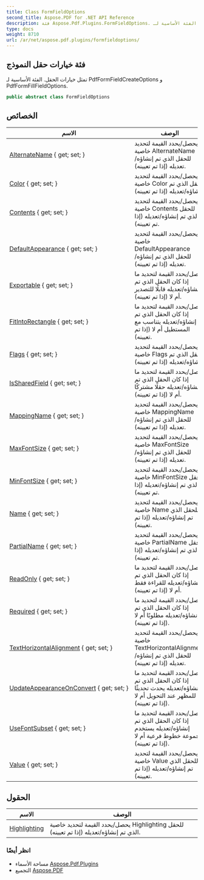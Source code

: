 ```yaml
---
title: Class FormFieldOptions
second_title: Aspose.PDF for .NET API Reference
description: فئة Aspose.Pdf.Plugins.FormFieldOptions. تمثل خيارات الحقل. الفئة الأساسية لـ PdfFormFieldCreateOptions و PdfFormFillFieldOptions
type: docs
weight: 8710
url: /ar/net/aspose.pdf.plugins/formfieldoptions/
---
```

## فئة خيارات حقل النموذج

تمثل خيارات الحقل. الفئة الأساسية لـ PdfFormFieldCreateOptions و PdfFormFillFieldOptions.

```csharp
public abstract class FormFieldOptions
```

## الخصائص

| الاسم | الوصف |
| --- | --- |
| [AlternateName](../../aspose.pdf.plugins/formfieldoptions/alternatename/) { get; set; } | يحصل/يحدد القيمة لتحديد خاصية AlternateName للحقل الذي تم إنشاؤه/تعديله (إذا تم تعيينه). |
| [Color](../../aspose.pdf.plugins/formfieldoptions/color/) { get; set; } | يحصل/يحدد القيمة لتحديد خاصية Color للحقل الذي تم إنشاؤه/تعديله (إذا تم تعيينه). |
| [Contents](../../aspose.pdf.plugins/formfieldoptions/contents/) { get; set; } | يحصل/يحدد القيمة لتحديد خاصية Contents للحقل الذي تم إنشاؤه/تعديله (إذا تم تعيينه). |
| [DefaultAppearance](../../aspose.pdf.plugins/formfieldoptions/defaultappearance/) { get; set; } | يحصل/يحدد القيمة لتحديد خاصية DefaultAppearance للحقل الذي تم إنشاؤه/تعديله (إذا تم تعيينه). |
| [Exportable](../../aspose.pdf.plugins/formfieldoptions/exportable/) { get; set; } | يحصل/يحدد القيمة لتحديد ما إذا كان الحقل الذي تم إنشاؤه/تعديله قابلًا للتصدير أم لا (إذا تم تعيينه). |
| [FitIntoRectangle](../../aspose.pdf.plugins/formfieldoptions/fitintorectangle/) { get; set; } | يحصل/يحدد القيمة لتحديد ما إذا كان الحقل الذي تم إنشاؤه/تعديله يتناسب مع المستطيل أم لا (إذا تم تعيينه). |
| [Flags](../../aspose.pdf.plugins/formfieldoptions/flags/) { get; set; } | يحصل/يحدد القيمة لتحديد خاصية Flags للحقل الذي تم إنشاؤه/تعديله (إذا تم تعيينه). |
| [IsSharedField](../../aspose.pdf.plugins/formfieldoptions/issharedfield/) { get; set; } | يحصل/يحدد القيمة لتحديد ما إذا كان الحقل الذي تم إنشاؤه/تعديله حقلًا مشتركًا أم لا (إذا تم تعيينه). |
| [MappingName](../../aspose.pdf.plugins/formfieldoptions/mappingname/) { get; set; } | يحصل/يحدد القيمة لتحديد خاصية MappingName للحقل الذي تم إنشاؤه/تعديله (إذا تم تعيينه). |
| [MaxFontSize](../../aspose.pdf.plugins/formfieldoptions/maxfontsize/) { get; set; } | يحصل/يحدد القيمة لتحديد خاصية MaxFontSize للحقل الذي تم إنشاؤه/تعديله (إذا تم تعيينه). |
| [MinFontSize](../../aspose.pdf.plugins/formfieldoptions/minfontsize/) { get; set; } | يحصل/يحدد القيمة لتحديد خاصية MinFontSize للحقل الذي تم إنشاؤه/تعديله (إذا تم تعيينه). |
| [Name](../../aspose.pdf.plugins/formfieldoptions/name/) { get; set; } | يحصل/يحدد القيمة لتحديد خاصية Name للحقل الذي تم إنشاؤه/تعديله (إذا تم تعيينه). |
| [PartialName](../../aspose.pdf.plugins/formfieldoptions/partialname/) { get; set; } | يحصل/يحدد القيمة لتحديد خاصية PartialName للحقل الذي تم إنشاؤه/تعديله (إذا تم تعيينه). |
| [ReadOnly](../../aspose.pdf.plugins/formfieldoptions/readonly/) { get; set; } | يحصل/يحدد القيمة لتحديد ما إذا كان الحقل الذي تم إنشاؤه/تعديله للقراءة فقط أم لا (إذا تم تعيينه). |
| [Required](../../aspose.pdf.plugins/formfieldoptions/required/) { get; set; } | يحصل/يحدد القيمة لتحديد ما إذا كان الحقل الذي تم إنشاؤه/تعديله مطلوبًا أم لا (إذا تم تعيينه). |
| [TextHorizontalAlignment](../../aspose.pdf.plugins/formfieldoptions/texthorizontalalignment/) { get; set; } | يحصل/يحدد القيمة لتحديد خاصية TextHorizontalAlignment للحقل الذي تم إنشاؤه/تعديله (إذا تم تعيينه). |
| [UpdateAppearanceOnConvert](../../aspose.pdf.plugins/formfieldoptions/updateappearanceonconvert/) { get; set; } | يحصل/يحدد القيمة لتحديد ما إذا كان الحقل الذي تم إنشاؤه/تعديله يحدث تحديثًا للمظهر عند التحويل أم لا (إذا تم تعيينه). |
| [UseFontSubset](../../aspose.pdf.plugins/formfieldoptions/usefontsubset/) { get; set; } | يحصل/يحدد القيمة لتحديد ما إذا كان الحقل الذي تم إنشاؤه/تعديله يستخدم مجموعة خطوط فرعية أم لا (إذا تم تعيينه). |
| [Value](../../aspose.pdf.plugins/formfieldoptions/value/) { get; set; } | يحصل/يحدد القيمة لتحديد خاصية Value للحقل الذي تم إنشاؤه/تعديله (إذا تم تعيينه). |

## الحقول

| الاسم | الوصف |
| --- | --- |
| [Highlighting](../../aspose.pdf.plugins/formfieldoptions/highlighting/) | يحصل/يحدد القيمة لتحديد خاصية Highlighting للحقل الذي تم إنشاؤه/تعديله (إذا تم تعيينه). |

### انظر أيضًا

* مساحة الأسماء [Aspose.Pdf.Plugins](../../aspose.pdf.plugins/)
* التجميع [Aspose.PDF](../../)
